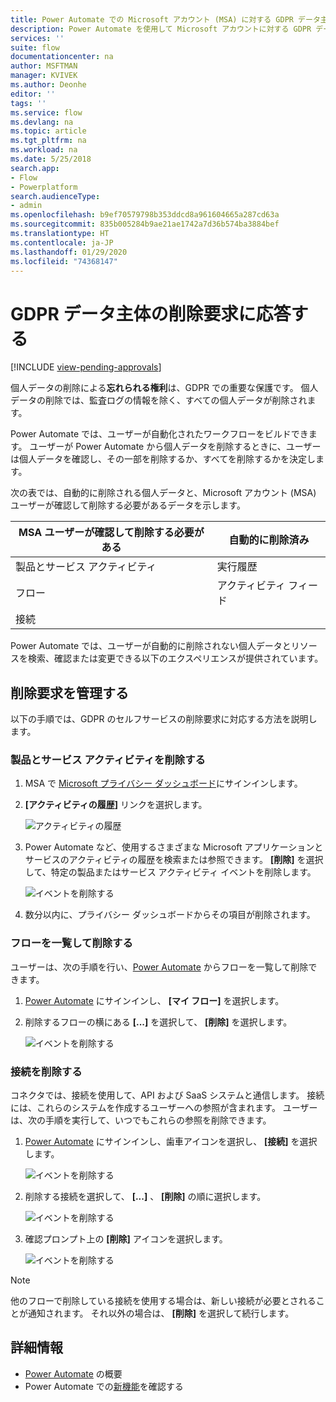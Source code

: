 ```yaml
---
title: Power Automate での Microsoft アカウント (MSA) に対する GDPR データ主体の削除要求 | Microsoft Docs
description: Power Automate を使用して Microsoft アカウントに対する GDPR データ主体の削除要求に応答する方法を説明します。
services: ''
suite: flow
documentationcenter: na
author: MSFTMAN
manager: KVIVEK
ms.author: Deonhe
editor: ''
tags: ''
ms.service: flow
ms.devlang: na
ms.topic: article
ms.tgt_pltfrm: na
ms.workload: na
ms.date: 5/25/2018
search.app:
- Flow
- Powerplatform
search.audienceType:
- admin
ms.openlocfilehash: b9ef70579798b353ddcd8a961604665a287cd63a
ms.sourcegitcommit: 835b005284b9ae21ae1742a7d36b574ba3884bef
ms.translationtype: HT
ms.contentlocale: ja-JP
ms.lasthandoff: 01/29/2020
ms.locfileid: "74368147"
---
```

# <a name="respond-to-gdpr-data-subject-delete-requests"></a>GDPR データ主体の削除要求に応答する
[!INCLUDE [view-pending-approvals](includes/cc-rebrand.md)]

個人データの削除による**忘れられる権利**は、GDPR での重要な保護です。 個人データの削除では、監査ログの情報を除く、すべての個人データが削除されます。

Power Automate では、ユーザーが自動化されたワークフローをビルドできます。 ユーザーが Power Automate から個人データを削除するときに、ユーザーは個人データを確認し、その一部を削除するか、すべてを削除するかを決定します。

次の表では、自動的に削除される個人データと、Microsoft アカウント (MSA) ユーザーが確認して削除する必要があるデータを示します。

|MSA ユーザーが確認して削除する必要がある|自動的に削除済み|
|------|------|
|製品とサービス アクティビティ|実行履歴|
|フロー|アクティビティ フィード|
|接続||

Power Automate では、ユーザーが自動的に削除されない個人データとリソースを検索、確認または変更できる以下のエクスペリエンスが提供されています。

## <a name="manage-delete-requests"></a>削除要求を管理する

以下の手順では、GDPR のセルフサービスの削除要求に対応する方法を説明します。

### <a name="delete-product-and-service-activity"></a>製品とサービス アクティビティを削除する

1. MSA で [Microsoft プライバシー ダッシュボード](https://account.microsoft.com/privacy/)にサインインします。
1. **[アクティビティの履歴]** リンクを選択します。

    ![アクティビティの履歴](./media/gdpr-dsr-export-msa/activityhistory.png)

1. Power Automate など、使用するさまざまな Microsoft アプリケーションとサービスのアクティビティの履歴を検索または参照できます。 **[削除]** を選択して、特定の製品またはサービス アクティビティ イベントを削除します。

    ![イベントを削除する](./media/gdpr-dsr-delete-msa/deleteevent.png)

1. 数分以内に、プライバシー ダッシュボードからその項目が削除されます。

### <a name="list-and-delete-flows"></a>フローを一覧して削除する

ユーザーは、次の手順を行い、[Power Automate](https://flow.microsoft.com) からフローを一覧して削除できます。

1. [Power Automate](https://flow.microsoft.com) にサインインし、 **[マイ フロー]** を選択します。

1. 削除するフローの横にある **[...]** を選択して、 **[削除]** を選択します。

    ![イベントを削除する](./media/gdpr-dsr-delete-msa/deleteflow.png)

### <a name="delete-connections"></a>接続を削除する

コネクタでは、接続を使用して、API および SaaS システムと通信します。 接続には、これらのシステムを作成するユーザーへの参照が含まれます。 ユーザーは、次の手順を実行して、いつでもこれらの参照を削除できます。

1. [Power Automate](https://flow.microsoft.com) にサインインし、歯車アイコンを選択し、 **[接続]** を選択します。

    ![イベントを削除する](./media/gdpr-dsr-delete-msa/deleteconnections.png)

1. 削除する接続を選択して、 **[...]** 、 **[削除]** の順に選択します。

    ![イベントを削除する](./media/gdpr-dsr-delete-msa/delete-connection.png)

1. 確認プロンプト上の **[削除]** アイコンを選択します。

    ![イベントを削除する](./media/gdpr-dsr-delete-msa/confirmdelete.png)

> [!NOTE]
> 他のフローで削除している接続を使用する場合は、新しい接続が必要とされることが通知されます。 それ以外の場合は、 **[削除]** を選択して続行します。
>
>

## <a name="learn-more"></a>詳細情報

* [Power Automate](getting-started.md) の概要
* Power Automate での[新機能](release-notes.md)を確認する
